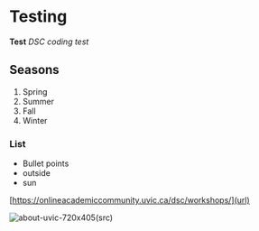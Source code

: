 # Testing
**Test**
_DSC coding test_
## Seasons 
1. Spring
2. Summer
3. Fall 
4. Winter
### List
- Bullet points
- outside 
- sun

[https://onlineacademiccommunity.uvic.ca/dsc/workshops/](url)


![about-uvic-720x405](https://user-images.githubusercontent.com/77131703/123523793-f3d35680-d67a-11eb-939f-53b71d489ab4.jpg)(src) 

